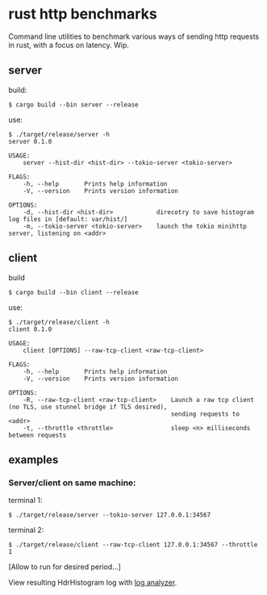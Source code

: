 # rust http benchmarks

Command line utilities to benchmark various ways of sending http requests in rust, with a focus on latency. Wip.

## server

build:

```console
$ cargo build --bin server --release
```

use:

```console
$ ./target/release/server -h
server 0.1.0

USAGE:
    server --hist-dir <hist-dir> --tokio-server <tokio-server>

FLAGS:
    -h, --help       Prints help information
    -V, --version    Prints version information

OPTIONS:
    -d, --hist-dir <hist-dir>            direcotry to save histogram log files in [default: var/hist/]
    -m, --tokio-server <tokio-server>    launch the tokio minihttp server, listening on <addr>
```

## client

build

```
$ cargo build --bin client --release
```

use:

```console
$ ./target/release/client -h
client 0.1.0

USAGE:
    client [OPTIONS] --raw-tcp-client <raw-tcp-client>

FLAGS:
    -h, --help       Prints help information
    -V, --version    Prints version information

OPTIONS:
    -R, --raw-tcp-client <raw-tcp-client>    Launch a raw tcp client (no TLS, use stunnel bridge if TLS desired),
                                             sending requests to <addr>
    -t, --throttle <throttle>                sleep <n> milliseconds between requests
```

## examples

### Server/client on same machine:

terminal 1:

```console
$ ./target/release/server --tokio-server 127.0.0.1:34567
```

terminal 2:

```console
$ ./target/release/client --raw-tcp-client 127.0.0.1:34567 --throttle 1
```

[Allow to run for desired period...]

View resulting HdrHistogram log with [log analyzer](https://hdrhistogram.github.io/HdrHistogramJSDemo/logparser.html).



